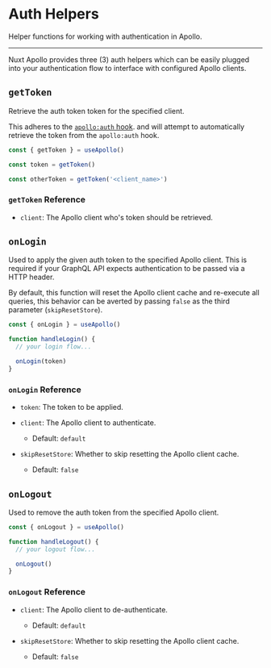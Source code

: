 # Auth Helpers

Helper functions for working with authentication in Apollo.

---

Nuxt Apollo provides three (3) auth helpers which can be easily plugged into your authentication flow to interface with configured Apollo clients.

## `getToken`

Retrieve the auth token token for the specified client. 

This adheres to the [`apollo:auth` hook](/recipes/authentication#auth-hook). and will attempt to automatically retrieve the token from the `apollo:auth` hook.

```ts
const { getToken } = useApollo()

const token = getToken()

const otherToken = getToken('<client_name>')
```

### `getToken` Reference

- `client`: The Apollo client who's token should be retrieved.

## `onLogin`

Used to apply the given auth token to the specified Apollo client. This is required if your GraphQL API expects authentication to be passed via a HTTP header.

By default, this function will reset the Apollo client cache and re-execute all queries, this behavior can be averted by passing `false` as the third parameter (`skipResetStore`).

```ts
const { onLogin } = useApollo()

function handleLogin() {
  // your login flow...

  onLogin(token)
}
```

### `onLogin` Reference

- `token`: The token to be applied.

- `client`: The Apollo client to authenticate.
  - Default: `default`

- `skipResetStore`: Whether to skip resetting the Apollo client cache.
  - Default: `false`

## `onLogout`

Used to remove the auth token from the specified Apollo client.

```ts
const { onLogout } = useApollo()

function handleLogout() {
  // your logout flow...

  onLogout()
}
```

### `onLogout` Reference

- `client`: The Apollo client to de-authenticate.
  - Default: `default`

- `skipResetStore`: Whether to skip resetting the Apollo client cache.
  - Default: `false`
